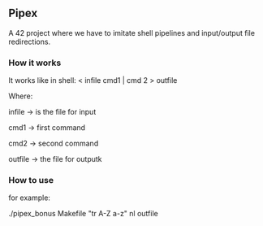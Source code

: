 ## Pipex

A 42 project where we have to imitate shell pipelines and input/output file redirections.

### How it works

 It works like in shell: < infile cmd1 | cmd 2 > outfile 
 
Where:

infile -> is the file for input

cmd1 -> first command 

cmd2 -> second command 

outfile -> the file for outputk 

### How to use 
for example: 

 ./pipex_bonus Makefile "tr A-Z a-z" nl outfile
